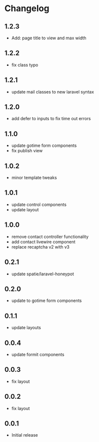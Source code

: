 # Changelog

## 1.2.3
- Add: page title to view and max width

## 1.2.2
- fix class typo

## 1.2.1
- update mail classes to new laravel syntax

## 1.2.0
- add defer to inputs to fix time out errors

## 1.1.0
- update gotime form components
- fix publish view


## 1.0.2
- minor template tweaks

## 1.0.1
- update control components
- update layout

## 1.0.0
- remove contact controller functionality
- add contact livewire component
- replace recaptcha v2 with v3

## 0.2.1
- update spatie/laravel-honeypot

## 0.2.0
- update to gotime form components

## 0.1.1
- update layouts

## 0.0.4
- update formit components

## 0.0.3
- fix layout

## 0.0.2
- fix layout

## 0.0.1
- Initial release
